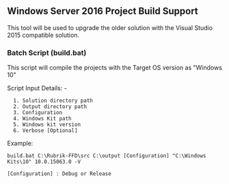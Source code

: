## Windows Server 2016 Project Build Support
This tool will be used to upgrade the older solution with the Visual Studio 2015 compatible solution.

### Batch Script (build.bat)
This script will compile the projects with the Target OS version as "Windows 10"

Script Input Details: -
```
  1. Solution directory path
  2. Output directory path
  3. Configuration
  4. Windows Kit path
  5. Windows kit version
  6. Verbose [Optional]
```

Example:
```
build.bat C:\Rubrik-FFD\src C:\output [Configuration] "C:\Windows Kits\10" 10.0.15063.0 -V

[Configuration] : Debug or Release
```
